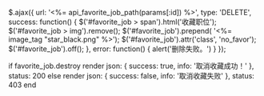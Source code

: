 <!-- AJAX通用写法 -->
$.ajax({
  url: '<%= api_favorite_job_path(params[:id]) %>',
  type: 'DELETE',
  success: function() {
    $('#favorite_job > span').html('收藏职位');
    $('#favorite_job > img').remove();
    $('#favorite_job').prepend( '<%= image_tag "star_black.png" %>');
    $('#favorite_job').attr('class', 'no_favor');
    $('#favorite_job').off();
  },
  error: function() {
    alert('删除失败。')
  }
});

<!-- 返回通用格式 -->
if favorite_job.destroy
  render json: {
             success: true,
             info: '取消收藏成功！'
         }, status: 200
else
  render json: {
             success: false,
             info: '取消收藏失败'
         }, status: 403
end
